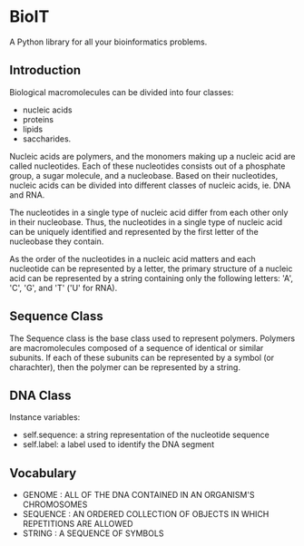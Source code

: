 # BioIT

A Python library for all your bioinformatics problems.

## Introduction

Biological macromolecules can be divided into four classes:

- nucleic acids
- proteins
- lipids
- saccharides.

Nucleic acids are polymers, and the monomers making up a nucleic acid are
called nucleotides. Each of these nucleotides consists out of a phosphate
group, a sugar molecule, and a nucleobase. Based on their nucleotides, nucleic
acids can be divided into different classes of nucleic acids, ie. DNA and RNA.

The nucleotides in a single type of nucleic acid differ from each other only in
their nucleobase. Thus, the nucleotides in a single type of nucleic acid can be
uniquely identified and represented by the first letter of the nucleobase they
contain.

As the order of the nucleotides in a nucleic acid matters and each nucleotide
can be represented by a letter, the primary structure of a nucleic acid can be
represented by a string containing only the following letters: 'A', 'C', 'G',
and 'T' ('U' for RNA).

## Sequence Class

The Sequence class is the base class used to represent polymers. Polymers are
macromolecules composed of a sequence of identical or similar subunits. If each
of these subunits can be represented by a symbol (or charachter), then the
polymer can be represented by a string.

## DNA Class

Instance variables:

- self.sequence: a string representation of the nucleotide sequence
- self.label: a label used to identify the DNA segment

## Vocabulary

- GENOME : ALL OF THE DNA CONTAINED IN AN ORGANISM'S CHROMOSOMES
- SEQUENCE : AN ORDERED COLLECTION OF OBJECTS IN WHICH REPETITIONS ARE ALLOWED
- STRING : A SEQUENCE OF SYMBOLS
